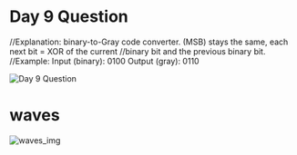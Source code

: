 # Day 9 Question
//Explanation: binary-to-Gray code converter. (MSB) stays the same, each next bit = XOR of the current
//binary bit and the previous binary bit.
//Example: Input (binary): 0100   Output (gray): 0110

![Day 9 Question](https://github.com/user-attachments/assets/b1f86b1d-f4e0-432e-abb2-7cae68cc1274)

# waves
![waves_img](https://github.com/user-attachments/assets/e39e36f6-09d0-40e1-8676-bb2cdc410c55)

